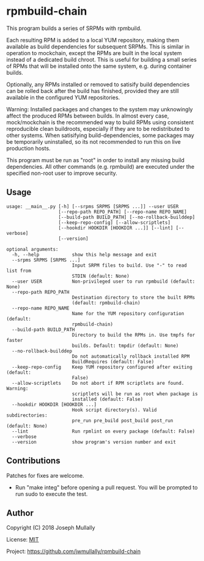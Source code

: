 # rpmbuild-chain

This program builds a series of SRPMs with rpmbuild.

Each resulting RPM is added to a local YUM repository, making them
available as build dependencies for subsequent SRPMs. This is similar
in operation to mockchain, except the RPMs are built in the local system
instead of a dedicated build chroot. This is useful for building a small
series of RPMs that will be installed onto the same system, e.g. during
container builds.

Optionally, any RPMs installed or removed to satisify build dependencies
can be rolled back after the build has finished, provided they are still
available in the configured YUM repositories.

Warning: Installed packages and changes to the system may unknowingly
affect the produced RPMs between builds. In almost every case,
mock/mockchain is the recommended way to build RPMs using consistent
reproducible clean buildroots, especially if they are to be redistributed
to other systems. When satisifying build-dependencies, some packages
may be temporarily uninstalled, so its not recommended to run this on
live production hosts.

This program must be run as "root" in order to install any missing build
dependencies. All other commands (e.g. rpmbuild) are executed under the
specified non-root user to improve security.


## Usage

    usage: __main__.py [-h] [--srpms SRPMS [SRPMS ...]] --user USER
                       [--repo-path REPO_PATH] [--repo-name REPO_NAME]
                       [--build-path BUILD_PATH] [--no-rollback-builddep]
                       [--keep-repo-config] [--allow-scriptlets]
                       [--hookdir HOOKDIR [HOOKDIR ...]] [--lint] [--verbose]
                       [--version]
    
    optional arguments:
      -h, --help            show this help message and exit
      --srpms SRPMS [SRPMS ...]
                            Input SRPM files to build. Use "-" to read list from
                            STDIN (default: None)
      --user USER           Non-privileged user to run rpmbuild (default: None)
      --repo-path REPO_PATH
                            Destination directory to store the built RPMs
                            (default: rpmbuild-chain)
      --repo-name REPO_NAME
                            Name for the YUM repository configuration (default:
                            rpmbuild-chain)
      --build-path BUILD_PATH
                            Directory to build the RPMs in. Use tmpfs for faster
                            builds. Default: tmpdir (default: None)
      --no-rollback-builddep
                            Do not automatically rollback installed RPM
                            BuildRequires (default: False)
      --keep-repo-config    Keep YUM repository configured after exiting (default:
                            False)
      --allow-scriptlets    Do not abort if RPM scriptlets are found. Warning:
                            scriptlets will be run as root when package is
                            installed (default: False)
      --hookdir HOOKDIR [HOOKDIR ...]
                            Hook script directory(s). Valid subdirectories:
                            pre_run pre_build post_build post_run (default: None)
      --lint                Run rpmlint on every package (default: False)
      --verbose
      --version             show program's version number and exit


## Contributions

Patches for fixes are welcome.

- Run "make integ" before opening a pull request. You will be prompted to run sudo to execute the test.


## Author

Copyright (C) 2018 Joseph Mullally

License: [MIT](./LICENCE)

Project: https://github.com/jwmullally/rpmbuild-chain
